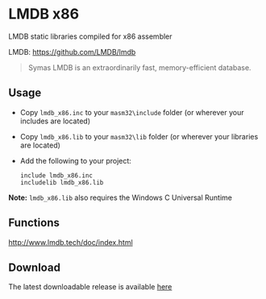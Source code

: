 # LMDB x86

LMDB static libraries compiled for x86 assembler 

LMDB: https://github.com/LMDB/lmdb

> Symas LMDB is an extraordinarily fast, memory-efficient database.

## Usage

* Copy `lmdb_x86.inc` to your `masm32\include` folder (or wherever your includes are located)

* Copy `lmdb_x86.lib` to your `masm32\lib` folder (or wherever your libraries are located)

* Add the following to your project:
  
  ```assembly
  include lmdb_x86.inc
  includelib lmdb_x86.lib
  ```

**Note:** `lmdb_x86.lib` also requires the Windows C Universal Runtime

## Functions

http://www.lmdb.tech/doc/index.html

## Download

The latest downloadable release is available [here](https://github.com/mrfearless/libraries/blob/master/releases/lmdb_x86.zip?raw=true)
